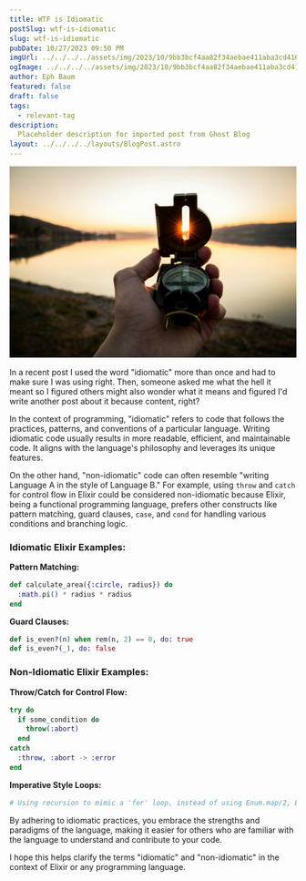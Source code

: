 ```yaml
---
title: WTF is Idiomatic
postSlug: wtf-is-idiomatic
slug: wtf-is-idiomatic
pubDate: 10/27/2023 09:50 PM
imgUrl: ../../../../assets/img/2023/10/9bb3bcf4aa82f34aebae411aba3cd416e9ccd341.jpeg
ogImage: ../../../../assets/img/2023/10/9bb3bcf4aa82f34aebae411aba3cd416e9ccd341.jpeg
author: Eph Baum
featured: false
draft: false
tags:
  - relevant-tag
description:
  Placeholder description for imported post from Ghost Blog
layout: ../../../../layouts/BlogPost.astro
---
```


![Featured Image](../../../../assets/img/2023/10/9bb3bcf4aa82f34aebae411aba3cd416e9ccd341.jpeg)

In a recent post I used the word "idiomatic" more than once and had to make sure I was using right. Then, someone asked me what the hell it meant so I figured others might also wonder what it means and figured I'd write another post about it because content, right?

In the context of programming, "idiomatic" refers to code that follows the practices, patterns, and conventions of a particular language. Writing idiomatic code usually results in more readable, efficient, and maintainable code. It aligns with the language's philosophy and leverages its unique features.

On the other hand, "non-idiomatic" code can often resemble "writing Language A in the style of Language B." For example, using `throw` and `catch` for control flow in Elixir could be considered non-idiomatic because Elixir, being a functional programming language, prefers other constructs like pattern matching, guard clauses, `case`, and `cond` for handling various conditions and branching logic.

### Idiomatic Elixir Examples:

**Pattern Matching:**

```elixir
def calculate_area({:circle, radius}) do
  :math.pi() * radius * radius
end
```
  

**Guard Clauses:**

```elixir
def is_even?(n) when rem(n, 2) == 0, do: true
def is_even?(_), do: false
```


### Non-Idiomatic Elixir Examples:

**Throw/Catch for Control Flow:**

```elixir
try do
  if some_condition do
    throw(:abort)
  end
catch
  :throw, :abort -> :error
end
```
    

**Imperative Style Loops:**

```elixir
# Using recursion to mimic a 'for' loop, instead of using Enum.map/2, Enum.reduce/2, etc.
```

By adhering to idiomatic practices, you embrace the strengths and paradigms of the language, making it easier for others who are familiar with the language to understand and contribute to your code.

I hope this helps clarify the terms "idiomatic" and "non-idiomatic" in the context of Elixir or any programming language.
